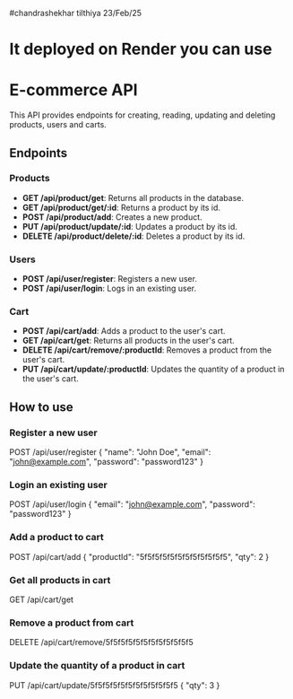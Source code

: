 #chandrashekhar tilthiya 23/Feb/25
# It deployed on Render you can use

# E-commerce API

This API provides endpoints for creating, reading, updating and deleting products, users and carts.

## Endpoints

### Products

- **GET /api/product/get**: Returns all products in the database.
- **GET /api/product/get/:id**: Returns a product by its id.
- **POST /api/product/add**: Creates a new product.
- **PUT /api/product/update/:id**: Updates a product by its id.
- **DELETE /api/product/delete/:id**: Deletes a product by its id.

### Users

- **POST /api/user/register**: Registers a new user.
- **POST /api/user/login**: Logs in an existing user.

### Cart

- **POST /api/cart/add**: Adds a product to the user's cart.
- **GET /api/cart/get**: Returns all products in the user's cart.
- **DELETE /api/cart/remove/:productId**: Removes a product from the user's cart.
- **PUT /api/cart/update/:productId**: Updates the quantity of a product in the user's cart.

## How to use

### Register a new user

POST /api/user/register
{
    "name": "John Doe",
    "email": "john@example.com",
    "password": "password123"
}

### Login an existing user

POST /api/user/login
{
    "email": "john@example.com",
    "password": "password123"
}

### Add a product to cart

POST /api/cart/add
{
    "productId": "5f5f5f5f5f5f5f5f5f5f5f5",
    "qty": 2
}

### Get all products in cart

GET /api/cart/get

### Remove a product from cart

DELETE /api/cart/remove/5f5f5f5f5f5f5f5f5f5f5f5

### Update the quantity of a product in cart

PUT /api/cart/update/5f5f5f5f5f5f5f5f5f5f5f5
{
    "qty": 3
}
